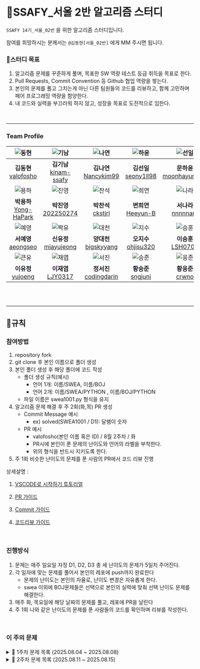 # 📖SSAFY_서울 2반 알고리즘 스터디

`SSAFY 14기_서울_02반` 을 위한 알고리즘 스터디입니다.

참여를 희망하시는 분께서는 `@김동현[서울_02반]` 에게 MM 주시면 됩니다.
<br>

### 📌스터디 목표

1. 알고리즘 문제를 꾸준하게 풀며, 목표한 SW 역량 테스트 등급 취득을 목표로 한다.
2. Pull Requests, Commit Convention 등 Github 협업 역량을 쌓는다.
3. 본인의 문제를 풀고 그치는게 아닌 다른 팀원들의 코드를 리뷰하고, 함께 고민하며 페어 프로그래밍 역량을 함양한다.
4. 내 코드와 실력을 부끄러워 하지 않고, 성장을 목표로 도전적으로 임한다.

<br>



---

### Team Profile
|![동현](https://avatars.githubusercontent.com/u/58420112?v=4)|![기남](https://avatars.githubusercontent.com/u/221251691?v=4)|![나연](https://avatars.githubusercontent.com/u/79682888?v=4)|![하윤](https://avatars.githubusercontent.com/u/203397199?v=4)|![선일](https://avatars.githubusercontent.com/u/219803262?v=4)
|:---:|:---:|:---:|:---:|:---:|
|**김동현** <br> [valofosho](https://github.com/valofosho) <br>|**김기남** <br> [kinam-ssafy](https://github.com/kinam-ssafy)<br>| **김나연** <br> [Nancykim99](https://github.com/Nancykim99) <br>|**김선일** <br>[seony1ll98](https://github.com/seony1ll98)|**문하윤** <br>[moonhayun116](https://github.com/moonhayun116)<br>|
|![용하](https://avatars.githubusercontent.com/u/94966807?v=4)|![진영](https://avatars.githubusercontent.com/u/91312489?v=4)|![찬석](https://avatars.githubusercontent.com/u/221036337?v=4)|![희연](https://avatars.githubusercontent.com/u/197713492?v=4)|![나라](https://avatars.githubusercontent.com/u/221251629?v=4)|
|**박용하** <br> [Yong-HaPark](https://github.com/Yong-HaPark)<br>|**박진영** <br> [202250274](https://github.com/202250274)<br>| **박찬석** <br> [ckstjrl](https://github.com/ckstjrl)<br>| **변희연** <br> [Heeyun-B](https://github.com/Heeyun-B)<br>|**서나라** <br>[nnnnnara](https://github.com/nnnnnara)<br>|
|![예영](https://avatars.githubusercontent.com/u/221251770?v=4)|![짝유](https://avatars.githubusercontent.com/u/78489159?v=4)|![대천](https://avatars.githubusercontent.com/u/221086209?v=4)|![지수](https://avatars.githubusercontent.com/u/151099185?v=4)|![승훈](https://avatars.githubusercontent.com/u/221937859?v=4)|
|**서예영** <br> [aeongseo](https://github.com/aeongseo)<br>|**신유정** <br>[miayujeong](https://github.com/miayujeong)<br>| **양대천** <br> [bigskyyang](https://github.com/bigskyyang) <br>|**오지수** <br> [ohjisu320](https://github.com/ohjisu320) <br>|**이승훈** <br> [LSH0707](https://github.com/LSH0707)<br>|
|![큰유](https://avatars.githubusercontent.com/u/221252746?v=4)|![재엽](https://avatars.githubusercontent.com/u/221252045?v=4)|![서진](https://avatars.githubusercontent.com/u/221236928?v=4)|![승준](https://avatars.githubusercontent.com/u/92257971?v=4)|![웅준](https://avatars.githubusercontent.com/u/221251702?v=4)|
|**이유정** <br> [yujoeng](https://github.com/yujoeng) <br>|**이재엽** <br> [LJY0317](https://github.com/LJY0317) <br>|**정서진**<br> [codingdarin](https://github.com/codingdarin) <br>|**황승준** <br>[sngjuni](https://github.com/sngjuni)<br>|**황웅준** <br> [crwno](https://github.com/crwno)<br>|

<br><br>



---

## 📜규칙

### 참여방법

1. repository fork
2. git clone 후 본인 이름으로 폴더 생성
3. 본인 폴더 생성 후 해당 폴더에 코드 작성
   - 폴더 생성 규칙(예시)
     - 언어 1개: 이름/SWEA, 이름/BOJ
     - 언어 2개: 이름/SWEA/PYTHON , 이름/BOJ/PYTHON
   - 파일 이름은 swea1001.py 형식을 유지
4. 알고리즘 문제 해결 후 주 2회(화,목) PR 생성
   - Commit Message 예시
     - ex) solved(SWEA1001 / D1): 달팽이 숫자
   - PR 예시
     - valofosho(본인 이름 혹은 ID) / 8월 2주차 / 화
     - PR시에 본인이 푼 문제의 난이도와 언어의 라벨을 부착한다.
     - 위의 형식을 반드시 지키도록 한다.
5. 주 1회 비슷한 난이도의 문제를 푼 사람의 PR에서 코드 리뷰 진행


상세설명 :
<br>


1. [VSCODE로 시작하기 튜토리얼](./.docs/GETTING_STARTED.md)


2. [PR 가이드](./.docs/PULL_REQUESTS_GUIDE.md)


3. [Commit 가이드](./.docs/HOW_TO_COMMIT_GUIDE.md)


4. [코드리뷰 가이드](./.docs/CODE_REVIEW_GUIDE.md)


<br>

### 진행방식
1. 문제는 매주 일요일 자정 D1, D2, D3 총 세 난이도의 문제가 5일치 주어진다.
2. 각 일자에 맞는 문제를 풀어서 본인의 레포에 push까지 완료한다
    - 문제의 난이도는 본인의 자율로, 난이도 변경은 자유롭게 한다.
    - swea 이외에 BOJ문제들은 선택으로 본인의 실력에 맞춰 선택 난이도 문제를 해결한다.
3. 매주 화, 목요일에 해당 날짜의 문제를 풀고, 레포에 PR을 날린다
4. 주 1회 나와 같은 난이도의 문제를 푼 사람들의 코드를 확인하며 리뷰를 작성한다.

<br>

### 이 주의 문제
<details>
<summary>📘 1주차 문제 목록 (2025.08.04 ~ 2025.08.08)</summary>

| 주차 및 일자              | 난이도 | 월(8.04) | 화(8.05) | 수(8.06) | 목(8.07) | 금(8.08) |
|---------------------------|--------|----------|----------|----------|----------|----------|
| 1주차 (2025.08.04~08.08) | D1     | 2072     | 2071     | 2070     | 2068     | 2056     |
| 1주차 (2025.08.04~08.08) | D2     | 1859     | 1954     | 2001     | 1926     | 1974     |
| 1주차 (2025.08.04~08.08) | D3     | 2805     | 5215     | 2806     | 1289     | 1873     |

</details>

<details>
<summary>📘 2주차 문제 목록 (2025.08.11 ~ 2025.08.15)</summary>

| 주차 및 일자              | 난이도 | 월(8.11) | 화(8.12) | 수(8.13) | 목(8.14) | 금(8.15) |
|---------------------------|--------|----------|----------|----------|----------|----------|
| 2주차 (2025.08.11~08.15) | D1     | 1545     | 2050     | 2046     | 2019     | 2047     |
| 2주차 (2025.08.11~08.15) | D2     | 2005     | 1989     | 1979     | 1983     | 1970     |
| 2주차 (2025.08.11~08.15) | D3     | 2814     | 4615     | 11315     | 1860     | 3431     |

</details>